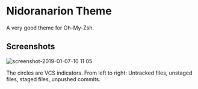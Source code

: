 # Nidoranarion Theme

A very good theme for Oh-My-Zsh.

## Screenshots
![screenshot-2019-01-07-10 11 05](https://user-images.githubusercontent.com/831282/50759378-2861b680-1265-11e9-8b38-c51e25adb731.png)

The circles are VCS indicators. From left to right: Untracked files, unstaged files, staged files, unpushed commits.

